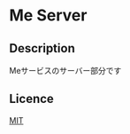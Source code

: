 Me Server
====

## Description
Meサービスのサーバー部分です

## Licence

[MIT](https://github.com/tcnksm/tool/blob/master/LICENCE)



